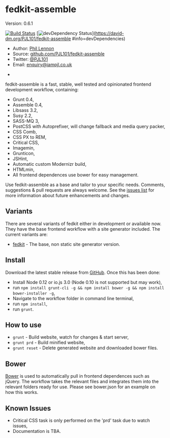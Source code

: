 # fedkit-assemble
Version: 0.6.1

[![Build Status](https://travis-ci.org/PJL101/fedkit-assemble.svg?branch=master)](https://travis-ci.org/PJL101/fedkit-assemble)
[![devDependency Status](https://david-dm.org/PJL101/fedkit-assemble/dev-status.svg)](https://david-dm.org/PJL101/fedkit-assemble
  #info=devDependencies)

* Author: [Phil Lennon](http://iampjl.co.uk)
* Source: [github.com/PJL101/fedkit-assemble](http://github.com/PJL101/fedkit-assemble)
* Twitter: [@PJL101](http://twitter.com/pjl101)
* Email: [enquiry@iampjl.co.uk](mailto:enquiry@iampjl.co.uk)

-

fedkit-assemble is a fast, stable, well tested and opinionated frontend development workflow, containing:

* Grunt 0.4,
* Assemble 0.4,
* Libsass 3.2,
* Susy 2.2,
* SASS-MQ 3,
* PostCSS with Autoprefixer, will change fallback and media query packer,
* CSS Comb,
* CSS PX to REM,
* Critical CSS,
* Imagemin,
* Grunticon,
* JSHint,
* Automatic custom Modernizr build,
* HTMLmin,
* All frontend dependences use bower for easy management.

Use fedkit-assemble as a base and tailor to your specific needs. Comments, suggestions & pull requests are always welcome. See the [issues list](https://github.com/PJL101/fedkit-assemble/issues) for more information about future enhancements and changes.

## Variants

There are several variants of fedkit either in development or available now. They have the base frontend workflow with a site generator included. The current variants are:

* [fedkit](https://github.com/PJL101/fedkit) - The base, non static site generator version.

## Install

Download the latest stable release from [GitHub](https://github.com/PJL101/fedkit-assemble/releases). Once this has been done:

* Install Node 0.12 or io.js 3.0 (Node 0.10 is not supported but may work),
* run `npm install grunt-cli -g && npm install bower -g && npm install bower-installer -g`,
* Navigate to the workflow folder in command line terminal,
* run `npm install`,
* run `grunt`.

## How to use

* `grunt` - Build website, watch for changes & start server,
* `grunt prd` - Build minified website,
* `grunt reset` - Delete generated website and downloaded bower files.

## Bower

[Bower](http://bower.io) is used to automatically pull in frontend dependences such as jQuery. The workflow takes the relevant files and integrates them into the relevant folders ready for use. Please see bower.json for an example on how this works.

## Known Issues

* Critical CSS task is only performed on the 'prd' task due to watch issues,
* Documentation is TBA.
